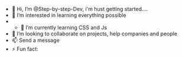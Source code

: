 - 👋 Hi, I’m @Step-by-step-Dev, i'm hust getting started....
- 👀 I’m interested in learning everything possible
- - 🌱 I’m currently learning CSS and Js
- 💞️ I’m looking to collaborate on projects, help companies and people
- 📫 Send a message
- ⚡ Fun fact: 

<!---
Step-by-step-Dev/Step-by-step-Dev is a ✨ special ✨ repository because its `README.md` (this file) appears on your GitHub profile.
You can click the Preview link to take a look at your changes.
--->
